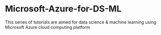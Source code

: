 # Microsoft-Azure-for-DS-ML
This series of tutorials are aimed for data science &amp; machine learning using Microsoft Azure cloud computing platform
